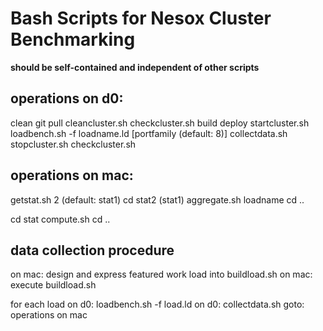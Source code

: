 Bash Scripts for Nesox Cluster Benchmarking
===========================================

**should be self-contained and independent of other scripts**

operations on d0:
-----------------
clean
git pull
cleancluster.sh
checkcluster.sh
build
deploy
startcluster.sh
loadbench.sh -f loadname.ld [portfamily (default: 8)]
collectdata.sh
stopcluster.sh
checkcluster.sh

operations on mac:
------------------
getstat.sh 2 (default: stat1)
cd stat2 (stat1)
aggregate.sh loadname
cd ..

cd stat
compute.sh
cd ..



data collection procedure
-------------------------

on mac: design and express featured work load into buildload.sh
on mac: execute buildload.sh

for each load
	on d0: loadbench.sh -f load.ld
	on d0: collectdata.sh
	goto: operations on mac

